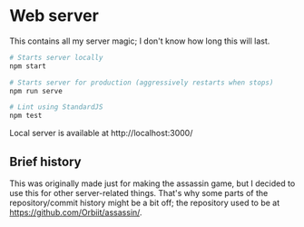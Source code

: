 # Web server

This contains all my server magic; I don't know how long this will last.

```bash
# Starts server locally
npm start

# Starts server for production (aggressively restarts when stops)
npm run serve

# Lint using StandardJS
npm test
```

Local server is available at http://localhost:3000/

## Brief history

This was originally made just for making the assassin game, but I decided to use this for other server-related things. That's why some parts of the repository/commit history might be a bit off; the repository used to be at https://github.com/Orbiit/assassin/.
